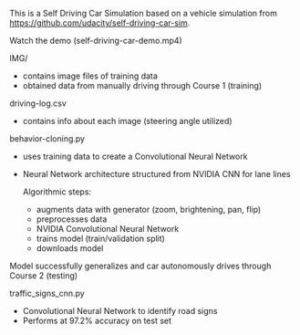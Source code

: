 This is a Self Driving Car Simulation based on a vehicle simulation from https://github.com/udacity/self-driving-car-sim.

Watch the demo (self-driving-car-demo.mp4)

IMG/
  - contains image files of training data
  - obtained data from manually driving through Course 1 (training)

driving-log.csv
  - contains info about each image (steering angle utilized)

behavior-cloning.py
  - uses training data to create a Convolutional Neural Network
  - Neural Network architecture structured from NVIDIA CNN for lane lines

    Algorithmic steps:
      - augments data with generator (zoom, brightening, pan, flip)
      - preprocesses data
      - NVIDIA Convolutional Neural Network
      - trains model (train/validation split)
      - downloads model

Model successfully generalizes and car autonomously drives through Course 2 (testing)

traffic_signs_cnn.py
  - Convolutional Neural Network to identify road signs
  - Performs at 97.2% accuracy on test set
